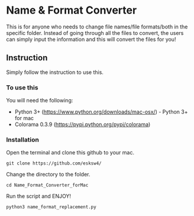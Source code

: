 # Name & Format Converter
This is for anyone who needs to change file names/file formats/both in the specific folder. Instead of going through all the files to convert, the users can simply input the information and this will convert the files for you!

## Instruction
Simply follow the instruction to use this.

### To use this
You will need the following:
* Python 3+ (https://www.python.org/downloads/mac-osx/) - Python 3+ for mac
* Colorama 0.3.9 (https://pypi.python.org/pypi/colorama)

### Installation
Open the terminal and clone this github to your mac.
```
git clone https://github.com/esksw4/
```
Change the directory to the folder.
```
cd Name_Format_Converter_forMac
```
Run the script and ENJOY!
```
python3 name_format_replacement.py
```

